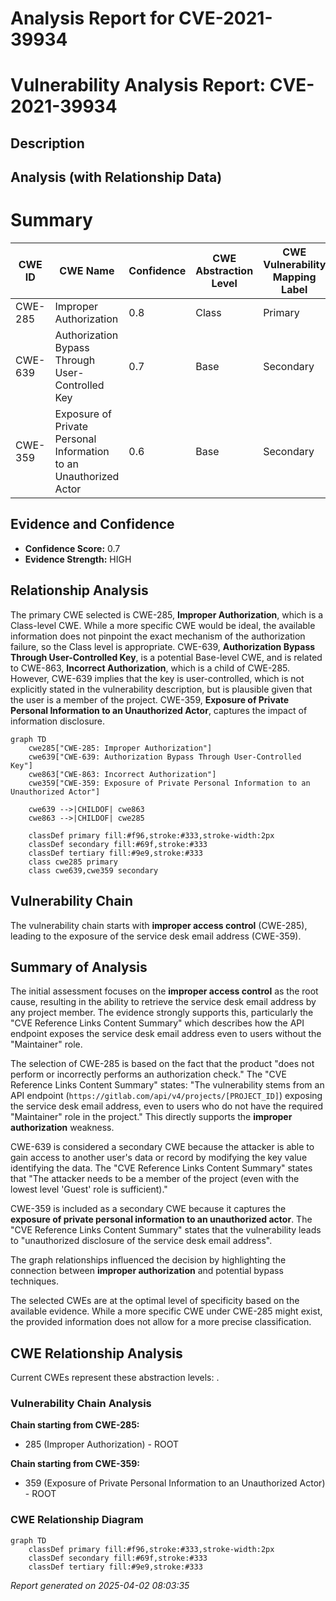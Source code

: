 # Analysis Report for CVE-2021-39934

# Vulnerability Analysis Report: CVE-2021-39934

## Description



## Analysis (with Relationship Data)

# Summary
| CWE ID | CWE Name | Confidence | CWE Abstraction Level | CWE Vulnerability Mapping Label | CWE-Vulnerability Mapping Notes |
|---|---|---|---|---|---|
| CWE-285 | Improper Authorization | 0.8 | Class | Primary | Allowed-with-Review |
| CWE-639 | Authorization Bypass Through User-Controlled Key | 0.7 | Base | Secondary | Allowed |
| CWE-359 | Exposure of Private Personal Information to an Unauthorized Actor | 0.6 | Base | Secondary | Allowed |

## Evidence and Confidence

*   **Confidence Score:** 0.7
*   **Evidence Strength:** HIGH

## Relationship Analysis
The primary CWE selected is CWE-285, **Improper Authorization**, which is a Class-level CWE. While a more specific CWE would be ideal, the available information does not pinpoint the exact mechanism of the authorization failure, so the Class level is appropriate. CWE-639, **Authorization Bypass Through User-Controlled Key**, is a potential Base-level CWE, and is related to CWE-863, **Incorrect Authorization**, which is a child of CWE-285. However, CWE-639 implies that the key is user-controlled, which is not explicitly stated in the vulnerability description, but is plausible given that the user is a member of the project. CWE-359, **Exposure of Private Personal Information to an Unauthorized Actor**, captures the impact of information disclosure.

```mermaid
graph TD
    cwe285["CWE-285: Improper Authorization"]
    cwe639["CWE-639: Authorization Bypass Through User-Controlled Key"]
    cwe863["CWE-863: Incorrect Authorization"]
    cwe359["CWE-359: Exposure of Private Personal Information to an Unauthorized Actor"]

    cwe639 -->|CHILDOF| cwe863
    cwe863 -->|CHILDOF| cwe285
    
    classDef primary fill:#f96,stroke:#333,stroke-width:2px
    classDef secondary fill:#69f,stroke:#333
    classDef tertiary fill:#9e9,stroke:#333
    class cwe285 primary
    class cwe639,cwe359 secondary
```

## Vulnerability Chain
The vulnerability chain starts with **improper access control** (CWE-285), leading to the exposure of the service desk email address (CWE-359).

## Summary of Analysis
The initial assessment focuses on the **improper access control** as the root cause, resulting in the ability to retrieve the service desk email address by any project member. The evidence strongly supports this, particularly the "CVE Reference Links Content Summary" which describes how the API endpoint exposes the service desk email address even to users without the "Maintainer" role.

The selection of CWE-285 is based on the fact that the product "does not perform or incorrectly performs an authorization check." The "CVE Reference Links Content Summary" states: "The vulnerability stems from an API endpoint (`https://gitlab.com/api/v4/projects/[PROJECT_ID]`) exposing the service desk email address, even to users who do not have the required "Maintainer" role in the project." This directly supports the **improper authorization** weakness.

CWE-639 is considered a secondary CWE because the attacker is able to gain access to another user's data or record by modifying the key value identifying the data. The "CVE Reference Links Content Summary" states that "The attacker needs to be a member of the project (even with the lowest level 'Guest' role is sufficient)."

CWE-359 is included as a secondary CWE because it captures the **exposure of private personal information to an unauthorized actor**. The "CVE Reference Links Content Summary" states that the vulnerability leads to "unauthorized disclosure of the service desk email address".

The graph relationships influenced the decision by highlighting the connection between **improper authorization** and potential bypass techniques.

The selected CWEs are at the optimal level of specificity based on the available evidence. While a more specific CWE under CWE-285 might exist, the provided information does not allow for a more precise classification.


## CWE Relationship Analysis

Current CWEs represent these abstraction levels: .


### Vulnerability Chain Analysis

**Chain starting from CWE-285:**
- 285 (Improper Authorization) - ROOT


**Chain starting from CWE-359:**
- 359 (Exposure of Private Personal Information to an Unauthorized Actor) - ROOT



### CWE Relationship Diagram

```mermaid
graph TD
    classDef primary fill:#f96,stroke:#333,stroke-width:2px
    classDef secondary fill:#69f,stroke:#333
    classDef tertiary fill:#9e9,stroke:#333
```



*Report generated on 2025-04-02 08:03:35*
